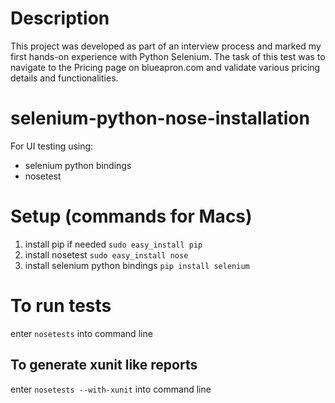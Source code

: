 # Description
This project was developed as part of an interview process and marked my first hands-on experience with Python Selenium. The task of this test was to navigate to the Pricing page on blueapron.com and validate various pricing details and functionalities.

# selenium-python-nose-installation
For UI testing using:
- selenium python bindings
- nosetest

# Setup (commands for Macs)
1. install pip if needed `sudo easy_install pip`
1. install nosetest `sudo easy_install nose`
1. install selenium python bindings `pip install selenium`

# To run tests
enter `nosetests` into command line

## To generate xunit like reports
enter `nosetests --with-xunit` into command line
